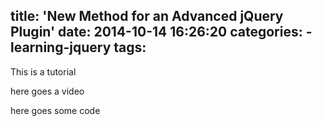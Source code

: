 title: 'New Method for an Advanced jQuery Plugin'
date: 2014-10-14 16:26:20
categories:
    - learning-jquery
tags:
---
This is a tutorial

here goes a video

here goes some code